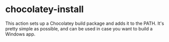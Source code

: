 # chocolatey-install
This action sets up a Chocolatey build package and adds it to the PATH. It's pretty simple as possible, and can be used in case you want to build a Windows app.
